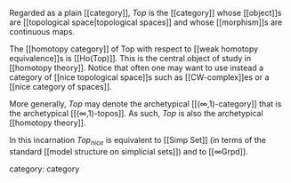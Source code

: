 

Regarded as a plain [[category]], $Top$ is the [[category]] whose [[object]]s are [[topological space|topological spaces]] and whose [[morphism]]s are continuous maps.

The [[homotopy category]] of Top with respect to [[weak homotopy equivalence]]s is [[Ho(Top)]]. This is the central object of study in [[homotopy theory]].  Notice that often one may want to use instead a category of [[nice topological space]]s such as [[CW-complex]]es or a [[nice category of spaces]].

More generally, $Top$ may denote the archetypical [[(∞,1)-category]] that is the archetypical [[(∞,1)-topos]].
As such, $Top$ is also the archetypical [[homotopy theory]].

In this incarnation $Top_{nice}$ is equivalent to [[Simp Set]] (in terms of the standard [[model structure on simplicial sets]]) and to [[∞Grpd]].


category: category
